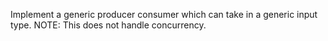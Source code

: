 Implement a generic producer consumer which can
take in a generic input type.
NOTE: This does not handle concurrency.

